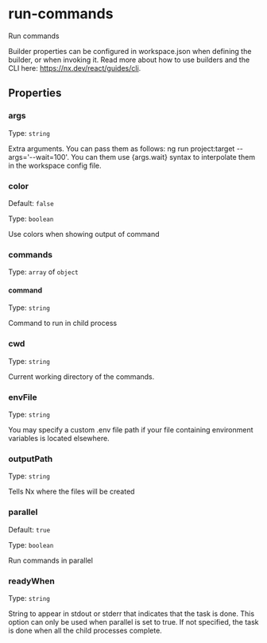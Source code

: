 # run-commands

Run commands

Builder properties can be configured in workspace.json when defining the builder, or when invoking it.
Read more about how to use builders and the CLI here: https://nx.dev/react/guides/cli.

## Properties

### args

Type: `string`

Extra arguments. You can pass them as follows: ng run project:target --args='--wait=100'. You can them use {args.wait} syntax to interpolate them in the workspace config file.

### color

Default: `false`

Type: `boolean`

Use colors when showing output of command

### commands

Type: `array` of `object`

#### command

Type: `string`

Command to run in child process

### cwd

Type: `string`

Current working directory of the commands.

### envFile

Type: `string`

You may specify a custom .env file path if your file containing environment variables is located elsewhere.

### outputPath

Type: `string`

Tells Nx where the files will be created

### parallel

Default: `true`

Type: `boolean`

Run commands in parallel

### readyWhen

Type: `string`

String to appear in stdout or stderr that indicates that the task is done. This option can only be used when parallel is set to true. If not specified, the task is done when all the child processes complete.

